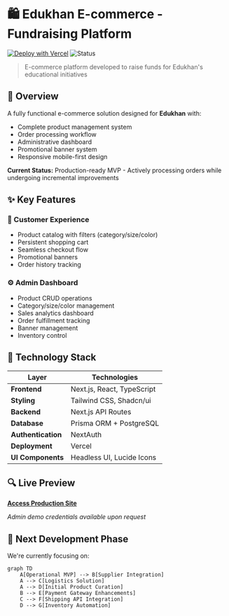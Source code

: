 # 🛍️ Edukhan E-commerce - Fundraising Platform

[![Deploy with Vercel](https://vercel.com/button)](https://ecommerce-store-edukhan.vercel.app/) 
![Status](https://img.shields.io/badge/status-Functional%20MVP-brightgreen)

> E-commerce platform developed to raise funds for Edukhan's educational initiatives

## 🌟 Overview

A fully functional e-commerce solution designed for **Edukhan** with:
- Complete product management system
- Order processing workflow
- Administrative dashboard
- Promotional banner system
- Responsive mobile-first design

**Current Status:** Production-ready MVP - Actively processing orders while undergoing incremental improvements

## ✨ Key Features

### 🛒 Customer Experience
- Product catalog with filters (category/size/color)
- Persistent shopping cart
- Seamless checkout flow
- Promotional banners
- Order history tracking

### ⚙️ Admin Dashboard
- Product CRUD operations
- Category/size/color management
- Sales analytics dashboard
- Order fulfillment tracking
- Banner management
- Inventory control

## 🚀 Technology Stack

| Layer             | Technologies                                                                 |
|-------------------|------------------------------------------------------------------------------|
| **Frontend**      | Next.js, React, TypeScript                                             |
| **Styling**       | Tailwind CSS, Shadcn/ui                                                      |
| **Backend**       | Next.js API Routes                                                           |
| **Database**      | Prisma ORM + PostgreSQL                                                      |
| **Authentication**| NextAuth                                                                     |
| **Deployment**    | Vercel                                                                       |
| **UI Components** | Headless UI, Lucide Icons                                                    |

## 🔍 Live Preview

[**Access Production Site**](https://ecommerce-store-edukhan.vercel.app/)

*Admin demo credentials available upon request*


## 🚧 Next Development Phase

We're currently focusing on:
```mermaid
graph TD
    A[Operational MVP] --> B[Supplier Integration]
    A --> C[Logistics Solution]
    A --> D[Initial Product Curation]
    B --> E[Payment Gateway Enhancements]
    C --> F[Shipping API Integration]
    D --> G[Inventory Automation]

